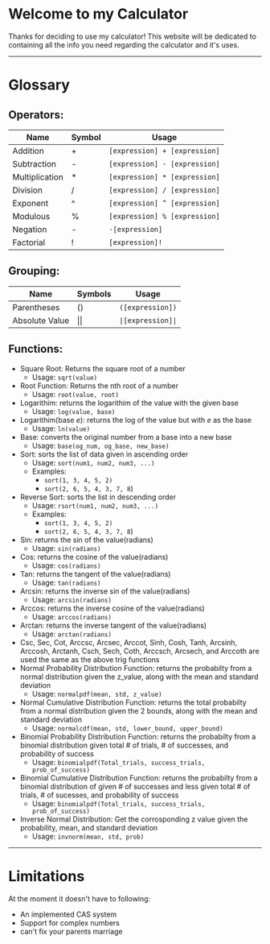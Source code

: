 # Welcome to my Calculator
Thanks for deciding to use my calculator! This website will be dedicated to containing all the info you
need regarding the calculator and it\'s uses.

------------



# Glossary

## Operators:

| Name | Symbol | Usage  |
| ------------ | ------------ | ------------ |
|Addition     |       +      |`[expression] + [expression]`|
|Subtraction  |       -      |`[expression] - [expression]`|
|Multiplication|      *      |`[expression] * [expression]`|
|Division     |       /      |`[expression] / [expression]`|
|Exponent     |       ^      |`[expression] ^ [expression]`|
|Modulous     |       %      |`[expression] % [expression]`|
|Negation     |       -      |       `-[expression]`       |
|Factorial    |       !      |       `[expression]!`       |

## Grouping:

| Name | Symbols | Usage  |
| ------------ | ------------ | ------------ |
|Parentheses   |      ()      |`([expression])`|
|Absolute Value|      \|\|    |`\|[expression]\|`|

## Functions:
- Square Root: Returns the square root of a number
  - Usage: `sqrt(value)`
- Root Function: Returns the nth root of a number
  - Usage: `root(value, root)`
- Logarithim: returns the logarithim of the value with the given base
  - Usage: `log(value, base)`
- Logarithim(base _e_): returns the log of the value but with _e_ as the base
  - Usage: `ln(value)`
- Base: converts the original number from a base into a new base
  - Usage: `base(og_num, og_base, new_base)`
- Sort: sorts the list of data given in ascending order
  - Usage: `sort(num1, num2, num3, ...)`
  - Examples:
    - `sort(1, 3, 4, 5, 2)`
    - `sort(2, 6, 5, 4, 3, 7, 8`)
- Reverse Sort: sorts the list in descending order
  - Usage: `rsort(num1, num2, num3, ...)`
  - Examples: 
    - `sort(1, 3, 4, 5, 2)`
    - `sort(2, 6, 5, 4, 3, 7, 8`)
- Sin: returns the sin of the value(radians)
  - Usage: `sin(radians)`
- Cos: returns the cosine of the value(radians)
  - Usage: `cos(radians)`
- Tan: returns the tangent of the value(radians)
  - Usage: `tan(radians)`
- Arcsin: returns the inverse sin of the value(radians)
  - Usage: `arcsin(radians)`
- Arccos: returns the inverse cosine of the value(radians)
  - Usage: `arccos(radians)`
- Arctan: returns the inverse tangent of the value(radians)
  - Usage: `arctan(radians)`
- Csc, Sec, Cot, Arccsc, Arcsec, Arccot, Sinh, Cosh, Tanh, Arcsinh, Arccosh, Arctanh, Csch, Sech, Coth, Arccsch, Arcsech, and Arccoth are used the same as the above trig functions
- Normal Probability Distribution Function: returns the probabilty from a normal distribution given the z_value, along with the mean and standard deviation
  - Usage: `normalpdf(mean, std, z_value)`
- Normal Cumulative Distribution Function: returns the total probabilty from a normal distribution given the 2 bounds, along with the mean and standard deviation
  - Usage: `normalcdf(mean, std, lower_bound, upper_bound)`
- Binomial Probability Distribution Function: returns the probabilty from a binomial distribution given total # of trials, # of successes, and probability of success
  - Usage: `binomialpdf(Total_trials, success_trials, prob_of_success)`
- Binomial Cumulative Distribution Function: returns the probabilty from a binomial distribution of given # of successes and less given total # of trials, # of sucesses, and probability of success
  - Usage: `binomialpdf(Total_trials, success_trials, prob_of_success)`
- Inverse Normal Distribution: Get the corrosponding z value given the probability, mean, and standard deviation
  - Usage: `invnorm(mean, std, prob)`
 

------------



# Limitations
At the moment it doesn\'t have to following:
- An implemented CAS system
- Support for complex numbers
- can\'t fix your parents marriage
